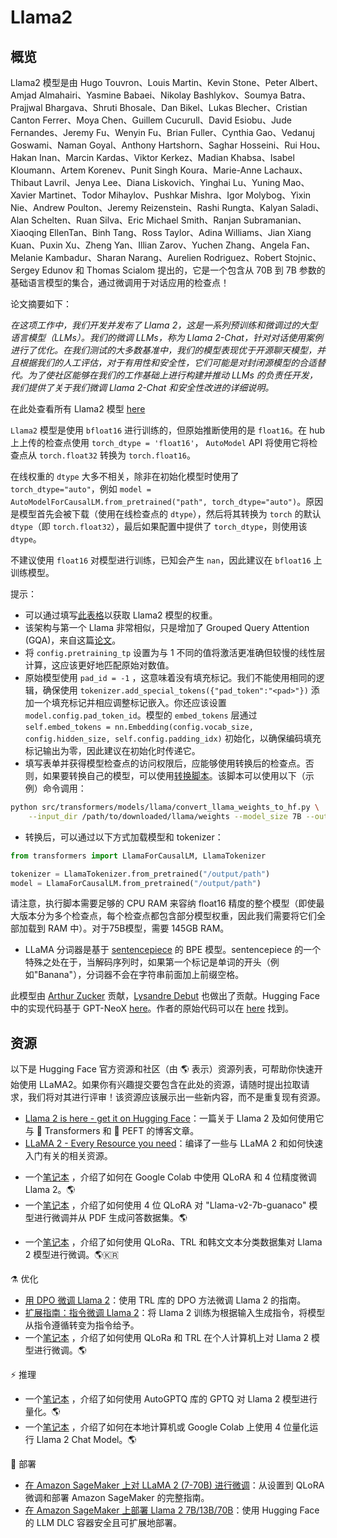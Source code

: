 <!--版权 2023 HuggingFace 团队。保留所有权利。

根据 Apache 许可证，版本 2.0 (the "License")，除非符合许可证中的要求，否则不得使用此文件。你可以在以下链接获得许可证的副本：

http://www.apache.org/licenses/LICENSE-2.0

除非适用法律要求或书面同意，根据许可证发行的软件以"按原样"的方式分发，
无论是明示的还是隐含的，但不限于对适销性和特定用途的适用性的保证。详细了解许可证的特定语言版本，
请参阅许可证下的限制和权利。

⚠️ 请注意，该文件是以 Markdown 格式编写的，但包含我们的 doc-builder 的特定语法（类似于 MDX），
这可能无法在你的 Markdown 查看器中正确渲染。

-->

# Llama2

## 概览

Llama2 模型是由 Hugo Touvron、Louis Martin、Kevin Stone、Peter Albert、Amjad Almahairi、Yasmine Babaei、Nikolay Bashlykov、Soumya Batra、Prajjwal Bhargava、Shruti Bhosale、Dan Bikel、Lukas Blecher、Cristian Canton Ferrer、Moya Chen、Guillem Cucurull、David Esiobu、Jude Fernandes、Jeremy Fu、Wenyin Fu、Brian Fuller、Cynthia Gao、Vedanuj Goswami、Naman Goyal、Anthony Hartshorn、Saghar Hosseini、Rui Hou、Hakan Inan、Marcin Kardas、Viktor Kerkez、Madian Khabsa、Isabel Kloumann、Artem Korenev、Punit Singh Koura、Marie-Anne Lachaux、Thibaut Lavril、Jenya Lee、Diana Liskovich、Yinghai Lu、Yuning Mao、Xavier Martinet、Todor Mihaylov、Pushkar Mishra、Igor Molybog、Yixin Nie、Andrew Poulton、Jeremy Reizenstein、Rashi Rungta、Kalyan Saladi、Alan Schelten、Ruan Silva、Eric Michael Smith、Ranjan Subramanian、Xiaoqing EllenTan、Binh Tang、Ross Taylor、Adina Williams、Jian Xiang Kuan、Puxin Xu、Zheng Yan、Illian Zarov、Yuchen Zhang、Angela Fan、Melanie Kambadur、Sharan Narang、Aurelien Rodriguez、Robert Stojnic、Sergey Edunov 和 Thomas Scialom 提出的，它是一个包含从 70B 到 7B 参数的基础语言模型的集合，通过微调用于对话应用的检查点！

论文摘要如下：

*在这项工作中，我们开发并发布了 Llama 2，这是一系列预训练和微调过的大型语言模型（LLMs）。我们的微调 LLMs，称为 Llama 2-Chat，针对对话使用案例进行了优化。在我们测试的大多数基准中，我们的模型表现优于开源聊天模型，并且根据我们的人工评估，对于有用性和安全性，它们可能是对封闭源模型的合适替代。为了使社区能够在我们的工作基础上进行构建并推动 LLMs 的负责任开发，我们提供了关于我们微调 Llama 2-Chat 和安全性改进的详细说明。*

在此处查看所有 Llama2 模型 [here](https://huggingface.co/models?search=llama2)

<Tip warning={true}>

`Llama2` 模型是使用 `bfloat16` 进行训练的，但原始推断使用的是 `float16`。在 hub 上上传的检查点使用 `torch_dtype = 'float16'`， `AutoModel` API 将使用它将检查点从 `torch.float32` 转换为 `torch.float16`。

在线权重的 `dtype` 大多不相关，除非在初始化模型时使用了 `torch_dtype="auto"`，例如 `model = AutoModelForCausalLM.from_pretrained("path", torch_dtype="auto")`。原因是模型首先会被下载（使用在线检查点的 `dtype`），然后将其转换为 `torch` 的默认 `dtype`（即 `torch.float32`），最后如果配置中提供了 `torch_dtype`，则使用该 `dtype`。

不建议使用 `float16` 对模型进行训练，已知会产生 `nan`，因此建议在 `bfloat16` 上训练模型。

</Tip>

提示：

- 可以通过填写[此表格](https://ai.meta.com/resources/models-and-libraries/llama-downloads/)以获取 Llama2 模型的权重。
- 该架构与第一个 Llama 非常相似，只是增加了 Grouped Query Attention (GQA)，来自这篇[论文](https://arxiv.org/pdf/2305.13245.pdf)。
- 将 `config.pretraining_tp` 设置为与 1 不同的值将激活更准确但较慢的线性层计算，这应该更好地匹配原始对数值。
- 原始模型使用 `pad_id = -1` ，这意味着没有填充标记。我们不能使用相同的逻辑，确保使用 `tokenizer.add_special_tokens({"pad_token":"<pad>"})` 添加一个填充标记并相应调整标记嵌入。你还应该设置 `model.config.pad_token_id`。模型的 `embed_tokens` 层通过 `self.embed_tokens = nn.Embedding(config.vocab_size, config.hidden_size, self.config.padding_idx)` 初始化，以确保编码填充标记输出为零，因此建议在初始化时传递它。
- 填写表单并获得模型检查点的访问权限后，应能够使用转换后的检查点。否则，如果要转换自己的模型，可以使用[转换脚本](https://github.com/huggingface/transformers/blob/main/src/transformers/models/llama/convert_llama_weights_to_hf.py)。该脚本可以使用以下（示例）命令调用：

```bash
python src/transformers/models/llama/convert_llama_weights_to_hf.py \
    --input_dir /path/to/downloaded/llama/weights --model_size 7B --output_dir /output/path
```

- 转换后，可以通过以下方式加载模型和 tokenizer：

```python
from transformers import LlamaForCausalLM, LlamaTokenizer

tokenizer = LlamaTokenizer.from_pretrained("/output/path")
model = LlamaForCausalLM.from_pretrained("/output/path")
```

请注意，执行脚本需要足够的 CPU RAM 来容纳 float16 精度的整个模型（即使最大版本分为多个检查点，每个检查点都包含部分模型权重，因此我们需要将它们全部加载到 RAM 中）。对于75B模型，需要 145GB RAM。

- LLaMA 分词器是基于 [sentencepiece](https://github.com/google/sentencepiece) 的 BPE 模型。sentencepiece 的一个特殊之处在于，当解码序列时，如果第一个标记是单词的开头（例如"Banana"），分词器不会在字符串前面加上前缀空格。

此模型由 [Arthur Zucker](https://huggingface.co/ArthurZ) 贡献，[Lysandre Debut](https://huggingface.co/lysandre) 也做出了贡献。Hugging Face 中的实现代码基于 GPT-NeoX [here](https://github.com/EleutherAI/gpt-neox)。作者的原始代码可以在 [here](https://github.com/facebookresearch/llama) 找到。

## 资源

以下是 Hugging Face 官方资源和社区（由 🌎 表示）资源列表，可帮助你快速开始使用 LLaMA2。如果你有兴趣提交要包含在此处的资源，请随时提出拉取请求，我们将对其进行评审！该资源应该展示出一些新内容，而不是重复现有资源。

- [Llama 2 is here - get it on Hugging Face](https://huggingface.co/blog/llama2)：一篇关于 Llama 2 及如何使用它与 🤗 Transformers 和 🤗 PEFT 的博客文章。
- [LLaMA 2 - Every Resource you need](https://www.philschmid.de/llama-2)：编译了一些与 LLaMA 2 和如何快速入门有关的相关资源。

<PipelineTag pipeline="text-generation"/>

- 一个[笔记本](https://colab.research.google.com/drive/1PEQyJO1-f6j0S_XJ8DV50NkpzasXkrzd?usp=sharing) ，介绍了如何在 Google Colab 中使用 QLoRA 和 4 位精度微调 Llama 2。🌎
- 一个[笔记本](https://colab.research.google.com/drive/134o_cXcMe_lsvl15ZE_4Y75Kstepsntu?usp=sharing) ，介绍了如何使用 4 位 QLoRA 对 "Llama-v2-7b-guanaco" 模型进行微调并从 PDF 生成问答数据集。🌎

<PipelineTag pipeline="text-classification"/>

- 一个[笔记本](https://colab.research.google.com/drive/1ggaa2oRFphdBmqIjSEbnb_HGkcIRC2ZB?usp=sharing) ，介绍了如何使用 QLoRa、TRL 和韩文文本分类数据集对 Llama 2 模型进行微调。🌎🇰🇷

⚗️ 优化
- [用 DPO 微调 Llama 2](https://huggingface.co/blog/dpo-trl)：使用 TRL 库的 DPO 方法微调 Llama 2 的指南。
- [扩展指南：指令微调 Llama 2](https://www.philschmid.de/instruction-tune-llama-2)：将 Llama 2 训练为根据输入生成指令，将模型从指令遵循转变为指令给予。
- 一个[笔记本](https://colab.research.google.com/drive/1SYpgFpcmtIUzdE7pxqknrM4ArCASfkFQ?usp=sharing) ，介绍了如何使用 QLoRa 和 TRL 在个人计算机上对 Llama 2 模型进行微调。🌎

⚡️ 推理
- 一个[笔记本](https://colab.research.google.com/drive/1TC56ArKerXUpbgRy5vM3woRsbTEVNq7h?usp=sharing) ，介绍了如何使用 AutoGPTQ 库的 GPTQ 对 Llama 2 模型进行量化。🌎
- 一个[笔记本](https://colab.research.google.com/drive/1X1z9Q6domMKl2CnEM0QGHNwidLfR4dW2?usp=sharing) ，介绍了如何在本地计算机或 Google Colab 上使用 4 位量化运行 Llama 2 Chat Model。🌎

🚀 部署
- [在 Amazon SageMaker 上对 LLaMA 2 (7-70B) 进行微调](https://www.philschmid.de/sagemaker-llama2-qlora)：从设置到 QLoRA 微调和部署 Amazon SageMaker 的完整指南。
- [在 Amazon SageMaker 上部署 Llama 2 7B/13B/70B](https://www.philschmid.de/sagemaker-llama-llm)：使用 Hugging Face 的 LLM DLC 容器安全且可扩展地部署。
